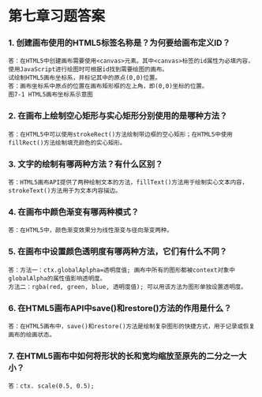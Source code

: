 # 第七章习题答案

### 1. 创建画布使用的HTML5标签名称是？为何要给画布定义ID？

````
答：在HTML5中创建画布需要使用<canvas>元素。其中<canvas>标签的id属性为必填内容，使用JavaScript进行绘图时可根据id找到需要绘图的画布。
试绘制HTML5画布坐标系，并标记其中的原点(0,0)位置。
答：画布坐标系中原点的位置在画布矩形框的左上角，即(0,0)坐标的位置。
图7-1 HTML5画布坐标系示意图
````

### 2. 在画布上绘制空心矩形与实心矩形分别使用的是哪种方法？

````
答：在HTML5中可以使用strokeRect()方法绘制带边框的空心矩形；在HTML5中使用fillRect()方法绘制填充颜色的实心矩形。
````

### 3. 文字的绘制有哪两种方法？有什么区别？

````
答：HTML5画布API提供了两种绘制文本的方法，fillText()方法用于绘制实心文本内容，strokeText()方法用于为文本内容描边。
````

### 4. 在画布中颜色渐变有哪两种模式？

````
答：在HTML5中，颜色渐变效果分为线性渐变与径向渐变两种。
````

### 5. 在画布中设置颜色透明度有哪两种方法，它们有什么不同？

````
答：方法一：ctx.globalAplpha=透明度值; 画布中所有的图形都被context对象中globalAlpha的属性值影响透明度。
方法二：rgba(red, green, blue, 透明度值); 可以用该方法为图形单独设置透明度。
````

### 6. 在HTML5画布API中save()和restore()方法的作用是什么？

````
答：在HTML5画布中，save()和restore()方法是绘制复杂图形的快捷方式，用于记录或恢复画布的绘画状态。
````

### 7. 在HTML5画布中如何将形状的长和宽均缩放至原先的二分之一大小？

````
答：ctx. scale(0.5, 0.5);
````

